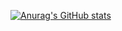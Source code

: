 [![Anurag's GitHub stats](https://github-readme-stats.vercel.app/api?username=xgbnl&show_icons=true&theme=onedark)](https://github.com/anuraghazra/github-readme-stats)
